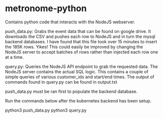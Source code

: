 # metronome-python

Contains python code that interacts with the NodeJS webserver.

push_data.py:  Grabs the event data that can be found on google drive. It downloads the CSV and pushes each row to NodeJS and in turn the mysql backend databases.  I have found that this file took over 15 minutes to insert the 185K rows.  Yikes! This could easily be improved by changing the NodeJS server to accept batches of rows rather than injected each row one at a time. 

query.py:  Queries the NodeJS API endpoint to grab the requested data.  The NodeJS server contains the actual SQL logic.  This contains a couple of simple queries of various customer_ids and start/end times.  The output of commands found in query.py can be found in output.txt

push_data.py must be ran first to populate the backend database. 

Run the commands below after the kubernetes backend has been setup.

python3 push_data.py
python3 query.py

